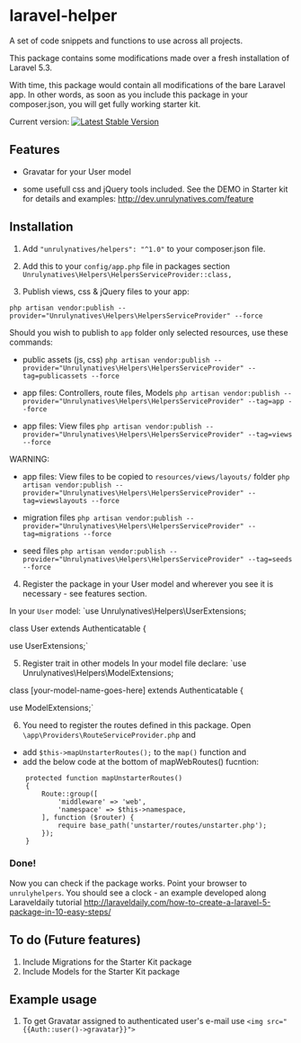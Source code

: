# laravel-helper
A set of code snippets and functions to use across all projects. 

This package contains some modifications made over a fresh installation of Laravel 5.3. 

With time, this package would contain all modifications of the bare Laravel app. In other words, as soon as you include this package in your composer.json, you will get fully working starter kit.

Current version: 
[![Latest Stable Version](https://poser.pugx.org/unrulynatives/helpers/v/stable)](https://packagist.org/packages/unrulynatives/helpers)
## Features

- Gravatar for your User model

- some usefull css and jQuery tools included. See the DEMO in Starter kit for details and examples: http://dev.unrulynatives.com/feature


## Installation

1. Add 
	`"unrulynatives/helpers": "^1.0"`
to your composer.json file.

2. Add this to your `config/app.php` file in packages section
	`Unrulynatives\Helpers\HelpersServiceProvider::class,`

3. Publish views, css & jQuery files to your app:

`php artisan vendor:publish --provider="Unrulynatives\Helpers\HelpersServiceProvider" --force`

Should you wish to publish to `app` folder only selected resources, use these commands:

- public assets (js, css)
`php artisan vendor:publish --provider="Unrulynatives\Helpers\HelpersServiceProvider" --tag=publicassets --force`

- app files: Controllers, route files, Models
`php artisan vendor:publish --provider="Unrulynatives\Helpers\HelpersServiceProvider" --tag=app --force`

- app files: View files
`php artisan vendor:publish --provider="Unrulynatives\Helpers\HelpersServiceProvider" --tag=views --force`

WARNING:
- app files: View files to be copied to `resources/views/layouts/` folder
`php artisan vendor:publish --provider="Unrulynatives\Helpers\HelpersServiceProvider" --tag=viewslayouts --force`

- migration files
`php artisan vendor:publish --provider="Unrulynatives\Helpers\HelpersServiceProvider" --tag=migrations --force`

- seed files
`php artisan vendor:publish --provider="Unrulynatives\Helpers\HelpersServiceProvider" --tag=seeds --force`



4. Register the package in your User model and wherever you see it is necessary - see features section.

In your `User` model:
`use Unrulynatives\Helpers\UserExtensions;




class User extends Authenticatable
{

use UserExtensions;`


5. Register trait in other models
In your model file declare:
`use Unrulynatives\Helpers\ModelExtensions;




class [your-model-name-goes-here] extends Authenticatable
{

use ModelExtensions;`

6. You need to register the routes defined in this package. Open `\app\Providers\RouteServiceProvider.php` and 

- add `$this->mapUnstarterRoutes();` to the `map()` function and
- add the below code at the bottom of mapWebRoutes() fucntion:

```
    protected function mapUnstarterRoutes()
    {
        Route::group([
            'middleware' => 'web',
            'namespace' => $this->namespace,
        ], function ($router) {
            require base_path('unstarter/routes/unstarter.php');
        });
    }
```    







### Done!
 Now you can check if the package works. Point your browser to `unrulyhelpers`. You should see a clock - an example developed along Laraveldaily tutorial http://laraveldaily.com/how-to-create-a-laravel-5-package-in-10-easy-steps/



## To do (Future features)

1. Include Migrations for the Starter Kit package
2. Include Models for the Starter Kit package


## Example usage

1. To get Gravatar assigned to authenticated user's e-mail use
`<img src="{{Auth::user()->gravatar}}">`